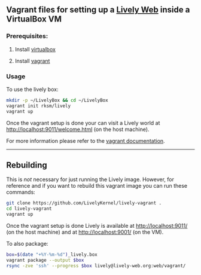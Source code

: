 ## Vagrant files for setting up a [Lively Web](http://lively-web.org) inside a VirtualBox VM ##

### Prerequisites:

1. Install [virtualbox](https://www.virtualbox.org/wiki/Downloads)

2. Install [vagrant](http://www.vagrantup.com/downloads.html)

### Usage

To use the lively box:

```sh
mkdir -p ~/LivelyBox && cd ~/LivelyBox
vagrant init rksm/lively
vagrant up
```

Once the vagrant setup is done your can visit a Lively world at [http://localhost:9011/welcome.html]() (on the host machine).

For more information please refer to the [vagrant documentation](https://docs.vagrantup.com/v2/getting-started/index.html).

---

## Rebuilding

This is *not* necessary for just running the Lively image. However, for
reference and if you want to rebuild this vagrant image you can run these
commands:

```sh
git clone https://github.com/LivelyKernel/lively-vagrant .
cd lively-vagrant
vagrant up
```

Once the vagrant setup is done Lively is available at [http://localhost:9011/]() (on
the host machine) and at [http://localhost:9001/]() (on the VM).

To also package:

```sh
box=$(date "+%Y-%m-%d")_lively.box
vagrant package --output $box
rsync -zve 'ssh' --progress $box lively@lively-web.org:web/vagrant/
```
